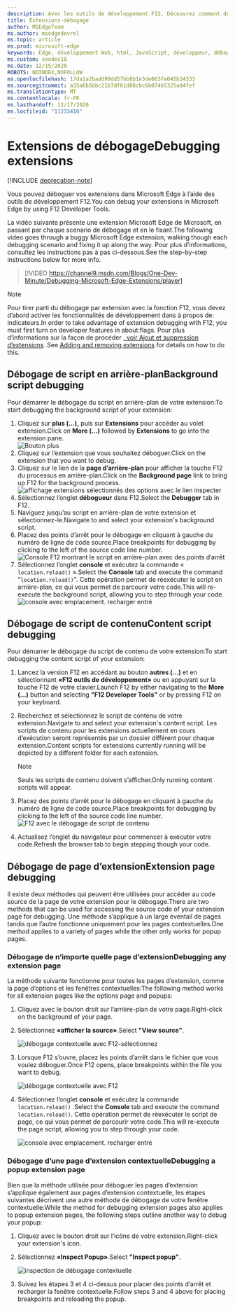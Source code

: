 ```yaml
---
description: Avec les outils de développement F12, Découvrez comment déboguer le script en arrière-plan, les scripts de contenu et les pages d’extension d’une extension.
title: Extensions-débogage
author: MSEdgeTeam
ms.author: msedgedevrel
ms.topic: article
ms.prod: microsoft-edge
keywords: Edge, développement Web, html, JavaScript, développeur, débogage et débogage
ms.custom: seodec18
ms.date: 12/15/2020
ROBOTS: NOINDEX,NOFOLLOW
ms.openlocfilehash: 17da1a2badd99dd57bb8b1e3de063fe045b34333
ms.sourcegitcommit: a35a6b5bbc21b7df61d08cbc6b074b5325ad4fef
ms.translationtype: MT
ms.contentlocale: fr-FR
ms.lasthandoff: 12/17/2020
ms.locfileid: "11233416"
---
```

# <span data-ttu-id="e2ef8-104">Extensions de débogage</span><span class="sxs-lookup"><span data-stu-id="e2ef8-104">Debugging extensions</span></span>  

[!INCLUDE [deprecation-note](../includes/deprecation-note.md)]  

<span data-ttu-id="e2ef8-105">Vous pouvez déboguer vos extensions dans Microsoft Edge à l’aide des outils de développement F12.</span><span class="sxs-lookup"><span data-stu-id="e2ef8-105">You can debug your extensions in Microsoft Edge by using F12 Developer Tools.</span></span>

<span data-ttu-id="e2ef8-106">La vidéo suivante présente une extension Microsoft Edge de Microsoft, en passant par chaque scénario de débogage et en le fixant.</span><span class="sxs-lookup"><span data-stu-id="e2ef8-106">The following video goes through a buggy Microsoft Edge extension, walking though each debugging scenario and fixing it up along the way.</span></span> <span data-ttu-id="e2ef8-107">Pour plus d’informations, consultez les instructions pas à pas ci-dessous.</span><span class="sxs-lookup"><span data-stu-id="e2ef8-107">See the step-by-step instructions below for more info.</span></span>

> [!VIDEO https://channel9.msdn.com/Blogs/One-Dev-Minute/Debugging-Microsoft-Edge-Extensions/player]


> [!NOTE]
> <span data-ttu-id="e2ef8-108">Pour tirer parti du débogage par extension avec la fonction F12, vous devez d’abord activer les fonctionnalités de développement dans à propos de: indicateurs.</span><span class="sxs-lookup"><span data-stu-id="e2ef8-108">In order to take advantage of extension debugging with F12, you must first turn on developer features in about:flags.</span></span> <span data-ttu-id="e2ef8-109">Pour plus d’informations sur la façon de procéder [, voir Ajout et suppression d’extensions](./adding-and-removing-extensions.md) .</span><span class="sxs-lookup"><span data-stu-id="e2ef8-109">See [Adding and removing extensions](./adding-and-removing-extensions.md) for details on how to do this.</span></span>


## <span data-ttu-id="e2ef8-110">Débogage de script en arrière-plan</span><span class="sxs-lookup"><span data-stu-id="e2ef8-110">Background script debugging</span></span>
<span data-ttu-id="e2ef8-111">Pour démarrer le débogage du script en arrière-plan de votre extension:</span><span class="sxs-lookup"><span data-stu-id="e2ef8-111">To start debugging the background script of your extension:</span></span>

1. <span data-ttu-id="e2ef8-112">Cliquez sur **plus (...),** puis sur **Extensions** pour accéder au volet extension.</span><span class="sxs-lookup"><span data-stu-id="e2ef8-112">Click on **More (...)** followed by **Extensions** to go into the extension pane.</span></span>  
 ![Bouton plus](./../media/morebutton.png)
2. <span data-ttu-id="e2ef8-114">Cliquez sur l’extension que vous souhaitez déboguer.</span><span class="sxs-lookup"><span data-stu-id="e2ef8-114">Click on the extension that you want to debug.</span></span>
3. <span data-ttu-id="e2ef8-115">Cliquez sur le lien de la **page d’arrière-plan** pour afficher la touche F12 du processus en arrière-plan.</span><span class="sxs-lookup"><span data-stu-id="e2ef8-115">Click on the **Background page** link to bring up F12 for the background process.</span></span>  
 ![affichage extensions sélectionnés des options avec le lien inspecter](./../media/debug-inspect.png)
4. <span data-ttu-id="e2ef8-117">Sélectionnez l’onglet **débogueur** dans F12.</span><span class="sxs-lookup"><span data-stu-id="e2ef8-117">Select the **Debugger** tab in F12.</span></span>
5. <span data-ttu-id="e2ef8-118">Naviguez jusqu’au script en arrière-plan de votre extension et sélectionnez-le.</span><span class="sxs-lookup"><span data-stu-id="e2ef8-118">Navigate to and select your extension's background script.</span></span>
6. <span data-ttu-id="e2ef8-119">Placez des points d’arrêt pour le débogage en cliquant à gauche du numéro de ligne de code source.</span><span class="sxs-lookup"><span data-stu-id="e2ef8-119">Place breakpoints for debugging by clicking to the left of the source code line number.</span></span>  
 ![Console F12 montrant le script en arrière-plan avec des points d’arrêt](./../media/debug-f12-background.png)
7. <span data-ttu-id="e2ef8-121">Sélectionnez l’onglet **console** et exécutez la commande « `location.reload()` ».</span><span class="sxs-lookup"><span data-stu-id="e2ef8-121">Select the **Console** tab and execute the command "`location.reload()`".</span></span> <span data-ttu-id="e2ef8-122">Cette opération permet de réexécuter le script en arrière-plan, ce qui vous permet de parcourir votre code.</span><span class="sxs-lookup"><span data-stu-id="e2ef8-122">This will re-execute the background script, allowing you to step through your code.</span></span>  
 ![console avec emplacement. recharger entré](./../media/debug-f12-background-console.png)


## <span data-ttu-id="e2ef8-124">Débogage de script de contenu</span><span class="sxs-lookup"><span data-stu-id="e2ef8-124">Content script debugging</span></span>
<span data-ttu-id="e2ef8-125">Pour démarrer le débogage du script de contenu de votre extension:</span><span class="sxs-lookup"><span data-stu-id="e2ef8-125">To start debugging the content script of your extension:</span></span>

1. <span data-ttu-id="e2ef8-126">Lancez la version F12 en accédant au bouton **autres (...)** et en sélectionnant **«F12 outils de développement»** ou en appuyant sur la touche F12 de votre clavier.</span><span class="sxs-lookup"><span data-stu-id="e2ef8-126">Launch F12 by either navigating to the **More (...)** button and selecting **"F12 Developer Tools"** or by pressing F12 on your keyboard.</span></span>
2. <span data-ttu-id="e2ef8-127">Recherchez et sélectionnez le script de contenu de votre extension.</span><span class="sxs-lookup"><span data-stu-id="e2ef8-127">Navigate to and select your extension's content script.</span></span> <span data-ttu-id="e2ef8-128">Les scripts de contenu pour les extensions actuellement en cours d’exécution seront représentés par un dossier différent pour chaque extension.</span><span class="sxs-lookup"><span data-stu-id="e2ef8-128">Content scripts for extensions currently running will be depicted by a different folder for each extension.</span></span>

    > [!NOTE]
    > <span data-ttu-id="e2ef8-129">Seuls les scripts de contenu doivent s’afficher.</span><span class="sxs-lookup"><span data-stu-id="e2ef8-129">Only running content scripts will appear.</span></span>

3. <span data-ttu-id="e2ef8-130">Placez des points d’arrêt pour le débogage en cliquant à gauche du numéro de ligne de code source.</span><span class="sxs-lookup"><span data-stu-id="e2ef8-130">Place breakpoints for debugging by clicking to the left of the source code line number.</span></span>  
 ![F12 avec le débogage de script de contenu](./../media/debug-content-f12.png)
4. <span data-ttu-id="e2ef8-132">Actualisez l’onglet du navigateur pour commencer à exécuter votre code.</span><span class="sxs-lookup"><span data-stu-id="e2ef8-132">Refresh the browser tab to begin stepping though your code.</span></span>




## <span data-ttu-id="e2ef8-133">Débogage de page d’extension</span><span class="sxs-lookup"><span data-stu-id="e2ef8-133">Extension page debugging</span></span>

<span data-ttu-id="e2ef8-134">Il existe deux méthodes qui peuvent être utilisées pour accéder au code source de la page de votre extension pour le débogage.</span><span class="sxs-lookup"><span data-stu-id="e2ef8-134">There are two methods that can be used for accessing the source code of your extension page for debugging.</span></span> <span data-ttu-id="e2ef8-135">Une méthode s’applique à un large éventail de pages tandis que l’autre fonctionne uniquement pour les pages contextuelles.</span><span class="sxs-lookup"><span data-stu-id="e2ef8-135">One method applies to a variety of pages while the other only works for popup pages.</span></span>

### <span data-ttu-id="e2ef8-136">Débogage de n’importe quelle page d’extension</span><span class="sxs-lookup"><span data-stu-id="e2ef8-136">Debugging any extension page</span></span>
<span data-ttu-id="e2ef8-137">La méthode suivante fonctionne pour toutes les pages d’extension, comme la page d’options et les fenêtres contextuelles:</span><span class="sxs-lookup"><span data-stu-id="e2ef8-137">The following method works for all extension pages like the options page and popups:</span></span>


1. <span data-ttu-id="e2ef8-138">Cliquez avec le bouton droit sur l’arrière-plan de votre page.</span><span class="sxs-lookup"><span data-stu-id="e2ef8-138">Right-click on the background of your page.</span></span>
2. <span data-ttu-id="e2ef8-139">Sélectionnez **«afficher la source»**.</span><span class="sxs-lookup"><span data-stu-id="e2ef8-139">Select **"View source"**.</span></span>

   ![débogage contextuelle avec F12-sélectionnez](./../media/debug-popup-select.png)

3. <span data-ttu-id="e2ef8-141">Lorsque F12 s’ouvre, placez les points d’arrêt dans le fichier que vous voulez déboguer.</span><span class="sxs-lookup"><span data-stu-id="e2ef8-141">Once F12 opens, place breakpoints within the file you want to debug.</span></span>

   ![débogage contextuelle avec F12](./../media/debug-popup-f12.png)
4. <span data-ttu-id="e2ef8-143">Sélectionnez l’onglet **console** et exécutez la commande `location.reload()` .</span><span class="sxs-lookup"><span data-stu-id="e2ef8-143">Select the **Console** tab and execute the command `location.reload()`.</span></span> <span data-ttu-id="e2ef8-144">Cette opération permet de réexécuter le script de page, ce qui vous permet de parcourir votre code.</span><span class="sxs-lookup"><span data-stu-id="e2ef8-144">This will re-execute the page script, allowing you to step through your code.</span></span>  

   ![console avec emplacement. recharger entré](./../media/debug-f12-background-console.png)

### <span data-ttu-id="e2ef8-146">Débogage d’une page d’extension contextuelle</span><span class="sxs-lookup"><span data-stu-id="e2ef8-146">Debugging a popup extension page</span></span>
<span data-ttu-id="e2ef8-147">Bien que la méthode utilisée pour déboguer les pages d’extension s’applique également aux pages d’extension contextuelle, les étapes suivantes décrivent une autre méthode de débogage de votre fenêtre contextuelle:</span><span class="sxs-lookup"><span data-stu-id="e2ef8-147">While the method for debugging extension pages also applies to popup extension pages, the following steps outline another way to debug your popup:</span></span>

1. <span data-ttu-id="e2ef8-148">Cliquez avec le bouton droit sur l’icône de votre extension.</span><span class="sxs-lookup"><span data-stu-id="e2ef8-148">Right-click your extension's icon.</span></span>
2. <span data-ttu-id="e2ef8-149">Sélectionnez **«Inspect Popup»**.</span><span class="sxs-lookup"><span data-stu-id="e2ef8-149">Select **"Inspect popup"**.</span></span>

   ![inspection de débogage contextuelle](./../media/debug-popup-inspect.png)
3. <span data-ttu-id="e2ef8-151">Suivez les étapes 3 et 4 ci-dessus pour placer des points d’arrêt et recharger la fenêtre contextuelle.</span><span class="sxs-lookup"><span data-stu-id="e2ef8-151">Follow steps 3 and 4 above for placing breakpoints and reloading the popup.</span></span>
